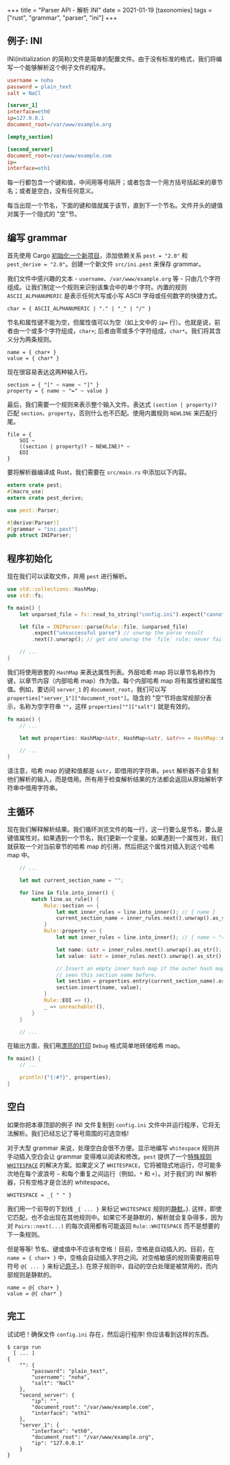 +++
title = "Parser API - 解析 INI"
date = 2021-01-19
[taxonomies]
  tags = ["rust", "grammar", "parser", "ini"]
+++

## 例子: INI

INI(initialization 的简称)文件是简单的配置文件。由于没有标准的格式，我们将编写一个能够解析这个例子文件的程序。

```ini
username = noha
password = plain_text
salt = NaCl

[server_1]
interface=eth0
ip=127.0.0.1
document_root=/var/www/example.org

[empty_section]

[second_server]
document_root=/var/www/example.com
ip=
interface=eth1
```

每一行都包含一个键和值，中间用等号隔开；或者包含一个用方括号括起来的章节名；或者是空白，没有任何意义。

每当出现一个节名，下面的键和值就属于该节，直到下一个节名。文件开头的键值对属于一个隐式的 "空"节。

## 编写 grammar

首先使用 Cargo [初始化一个新项目](https://pest.rs/book/examples/csv.html#setup)，添加依赖关系 `pest = "2.0"` 和  `pest_derive = "2.0"`。创建一个新文件 `src/ini.pest` 来保存 grammar。

我们文件中感兴趣的文本 - `username`、`/var/www/example.org` 等 - 只由几个字符组成。让我们制定一个规则来识别该集合中的单个字符。内置的规则 `ASCII_ALPHANUMERIC` 是表示任何大写或小写 ASCII 字母或任何数字的快捷方式。

```
char = { ASCII_ALPHANUMERIC | "." | "_" | "/" }
```

节名和属性键不能为空，但属性值可以为空（如上文中的 `ip=` 行）。也就是说，前者由一个或多个字符组成，`char+`; 后者由零或多个字符组成，`char*`。我们将其含义分为两条规则。

```
name = { char+ }
value = { char* }
```

现在很容易表达这两种输入行。

```
section = { "[" ~ name ~ "]" }
property = { name ~ "=" ~ value }
```

最后，我们需要一个规则来表示整个输入文件。表达式 `(section | property)?` 匹配 `section`、`property`，否则什么也不匹配。使用内置规则 `NEWLINE` 来匹配行尾。

```
file = {
    SOI ~
    ((section | property)? ~ NEWLINE)* ~
    EOI
}
```

要将解析器编译成 Rust，我们需要在 `src/main.rs` 中添加以下内容。

```rust
extern crate pest;
#[macro_use]
extern crate pest_derive;

use pest::Parser;

#[derive(Parser)]
#[grammar = "ini.pest"]
pub struct INIParser;
```

## 程序初始化

现在我们可以读取文件，并用 `pest` 进行解析。

```rust
use std::collections::HashMap;
use std::fs;

fn main() {
    let unparsed_file = fs::read_to_string("config.ini").expect("cannot read file");

    let file = INIParser::parse(Rule::file, &unparsed_file)
        .expect("unsuccessful parse") // unwrap the parse result
        .next().unwrap(); // get and unwrap the `file` rule; never fails

    // ...
}
```

我们将使用嵌套的 `HashMap` 来表达属性列表。外层哈希 map 将以章节名称作为键，以章节内容（内部哈希 map）作为值。每个内部哈希 map 将有属性键和属性值。例如，要访问 `server_1` 的 `document_root`，我们可以写 `properties["server_1"]["document_root"]`。隐含的 "空"节将由常规部分表示，名称为空字符串 `""`，这样 `properties[""]["salt"]` 就是有效的。

```rust
fn main() {
    // ...

    let mut properties: HashMap<&str, HashMap<&str, &str>> = HashMap::new();

    // ...
}
```

请注意，哈希 map 的键和值都是 `&str`，即借用的字符串。`pest` 解析器不会复制他们解析的输入，而是借用。所有用于检查解析结果的方法都会返回从原始解析字符串中借用字符串。

## 主循环

现在我们解释解析结果。我们循环浏览文件的每一行，这一行要么是节名，要么是键值属性对。如果遇到一个节名，我们更新一个变量。如果遇到一个属性对，我们就获取一个对当前章节的哈希 map 的引用，然后把这个属性对插入到这个哈希 map 中。

```rust
    // ...

    let mut current_section_name = "";

    for line in file.into_inner() {
        match line.as_rule() {
            Rule::section => {
                let mut inner_rules = line.into_inner(); // { name }
                current_section_name = inner_rules.next().unwrap().as_str();
            }
            Rule::property => {
                let mut inner_rules = line.into_inner(); // { name ~ "=" ~ value }

                let name: &str = inner_rules.next().unwrap().as_str();
                let value: &str = inner_rules.next().unwrap().as_str();

                // Insert an empty inner hash map if the outer hash map hasn't
                // seen this section name before.
                let section = properties.entry(current_section_name).or_default();
                section.insert(name, value);
            }
            Rule::EOI => (),
            _ => unreachable!(),
        }
    }

    // ...
```

在输出方面，我们用[漂亮的打印](https://doc.rust-lang.org/std/fmt/index.html#sign0) `Debug` 格式简单地转储哈希 map。

```rust
fn main() {
    // ...

    println!("{:#?}", properties);
}
```

## 空白

如果你把本章顶部的例子 INI 文件复制到 `config.ini` 文件中并运行程序，它将无法解析。我们已经忘记了等号周围的可选空格!

对于大型 grammar 来说，处理空白会很不方便。显示地编写 `whitespace` 规则并手动插入空白会让 grammar 变得难以阅读和修改。`pest` 提供了一个[特殊规则 `WHITESPACE`](https://pest.rs/book/grammars/syntax.html#implicit-whitespace) 的解决方案。如果定义了 `WHITESPACE`，它将被隐式地运行，尽可能多次地在每个波浪号 `~` 和每个重复之间运行（例如，`*` 和 `+`）。对于我们的 INI 解析器，只有空格才是合法的 whitespace。

```
WHITESPACE = _{ " " }
```

我们用一个前导的下划线 `_{ ... }` 来标记 `WHITESPACE` 规则的[静默](https://pest.rs/book/grammars/syntax.html#silent-and-atomic-rules)。}. 这样，即使它匹配，也不会出现在其他规则中。如果它不是静默的，解析就会复杂得多，因为对  `Pairs::next(...)` 的每次调用都有可能返回 `Rule::WHITESPACE` 而不是想要的下一条规则。

但是等等! 节名、键或值中不应该有空格！目前，空格是自动插入的。目前，在 `name = { char+ }` 中，空格会自动插入字符之间。对空格敏感的规则需要用前导符号 `@{ ... }` 来标记[原子](https://pest.rs/book/grammars/syntax.html#atomic)。}. 在原子规则中，自动的空白处理是被禁用的，而内部规则是静默的。

```
name = @{ char+ }
value = @{ char* }
```

## 完工

试试吧！确保文件 `config.ini` 存在，然后运行程序! 你应该看到这样的东西。

```
$ cargo run
  [ ... ]
{
    "": {
        "password": "plain_text",
        "username": "noha",
        "salt": "NaCl"
    },
    "second_server": {
        "ip": "",
        "document_root": "/var/www/example.com",
        "interface": "eth1"
    },
    "server_1": {
        "interface": "eth0",
        "document_root": "/var/www/example.org",
        "ip": "127.0.0.1"
    }
}
```
